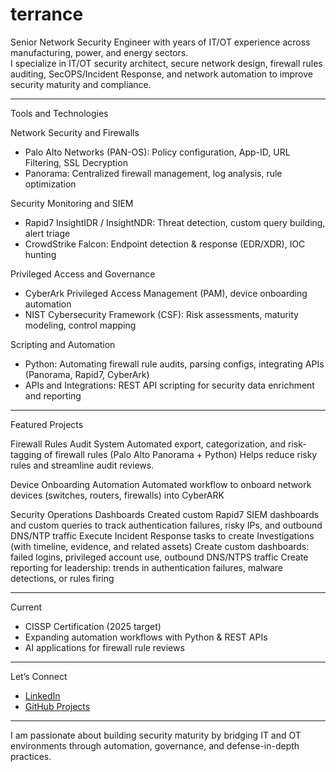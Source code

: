 # terrance


Senior Network Security Engineer with years of IT/OT experience across manufacturing, power, and energy sectors.  
I specialize in IT/OT security architect, secure network design, firewall rules auditing, SecOPS/Incident Response, and network automation to improve security maturity and compliance.

---

Tools and Technologies

Network Security and Firewalls
- Palo Alto Networks (PAN-OS): Policy configuration, App-ID, URL Filtering, SSL Decryption
- Panorama: Centralized firewall management, log analysis, rule optimization

 Security Monitoring and SIEM
- Rapid7 InsightIDR / InsightNDR: Threat detection, custom query building, alert triage
- CrowdStrike Falcon: Endpoint detection & response (EDR/XDR), IOC hunting

 Privileged Access and Governance
- CyberArk Privileged Access Management (PAM), device onboarding automation
- NIST Cybersecurity Framework (CSF): Risk assessments, maturity modeling, control mapping

 Scripting and Automation
- Python: Automating firewall rule audits, parsing configs, integrating APIs (Panorama, Rapid7, CyberArk)
- APIs and Integrations: REST API scripting for security data enrichment and reporting

---

 Featured Projects

Firewall Rules Audit System
  Automated export, categorization, and risk-tagging of firewall rules (Palo Alto Panorama + Python)
  Helps reduce risky rules and streamline audit reviews.

Device Onboarding Automation
  Automated workflow to onboard network devices (switches, routers, firewalls) into CyberARK

Security Operations Dashboards
  Created custom Rapid7 SIEM dashboards and custom queries to track authentication failures, risky IPs, and outbound DNS/NTP traffic
  Execute Incident Response tasks to create Investigations (with timeline, evidence, and related assets)
  Create custom dashboards: failed logins, privileged account use, outbound DNS/NTPS traffic
  Create reporting for leadership: trends in authentication failures, malware detections, or rules firing
  
---

Current
- CISSP Certification (2025 target)
- Expanding automation workflows with Python & REST APIs
- AI applications for firewall rule reviews  

---

Let’s Connect
- [LinkedIn](https://www.linkedin.com/in/terrance-srader-319940210/)
- [GitHub Projects](https://github.com/terrance-srader)  

---

I am passionate about building security maturity by bridging IT and OT environments through automation, governance, and defense-in-depth practices.
